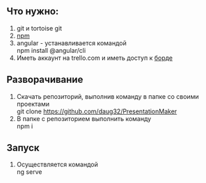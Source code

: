 ## Что нужно: 
1. git и tortoise git
2. [npm](https://nodejs.org/en/download/)
3. angular - устанавливается командой</br>
npm install @angular/cli
4. Иметь аккаунт на trello.com и иметь доступ к [борде](https://trello.com/b/R4Ef3wWD/presentation-maker)

## Разворачивание 
1. Скачать репозиторий, выполнив команду в папке со своими проектами</br>
git clone https://github.com/daug32/PresentationMaker 
2. В папке с репозиторием выполнить команду</br>
npm i

## Запуск
1. Осуществляется командой</br>
ng serve
